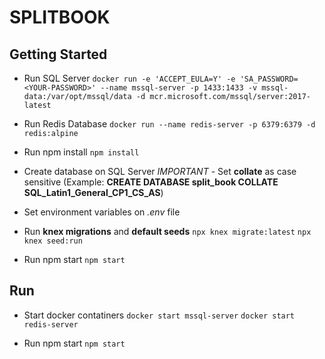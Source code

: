 # SPLITBOOK

## Getting Started

- Run SQL Server
  `docker run -e 'ACCEPT_EULA=Y' -e 'SA_PASSWORD=<YOUR-PASSWORD>' --name mssql-server -p 1433:1433 -v mssql-data:/var/opt/mssql/data -d mcr.microsoft.com/mssql/server:2017-latest`

- Run Redis Database
  `docker run --name redis-server -p 6379:6379 -d redis:alpine`

- Run npm install
  `npm install`

- Create database on SQL Server
  _IMPORTANT_ - Set **collate** as case sensitive
  (Example: **CREATE DATABASE split_book COLLATE SQL_Latin1_General_CP1_CS_AS**)

- Set environment variables on _.env_ file

- Run **knex migrations** and **default seeds**
  `npx knex migrate:latest`
  `npx knex seed:run`

- Run npm start
  `npm start`

## Run

- Start docker contatiners
  `docker start mssql-server`
  `docker start redis-server`

- Run npm start
  `npm start`
